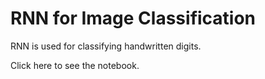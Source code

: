# RNN for Image Classification

RNN is used for classifying handwritten digits.

Click here to see the notebook.
